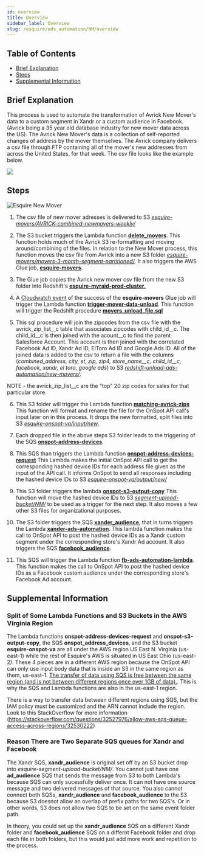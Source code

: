 ```yaml
---
id: overview
title: Overview
sidebar_label: Overview
slug: /esquire/ads_automation/NM/overview
---
```




## Table of Contents 
* [Brief Explanation](#brief-explanation)
* [Steps](#steps)
* [Supplemental Information](#supplemental-information)


## Brief Explanation

This process is used to automate the transformation of Avrick New Mover's data to a custom segment in Xandr or a custom audience in Facebook. (Avrick being a 35 year old database industry for new mover data across the US). The Avrick New Mover's data is a collection of self-reported changes of address by the mover themselves. The Avrick company delivers a csv file through FTP containing all of the mover's new addresses from across the United States, for that week. The csv file looks like the example below. 

![](https://user-images.githubusercontent.com/71343561/106802053-727a1980-6630-11eb-89bd-caf6b54d1320.png)

## Steps

![Esquire New Mover](https://user-images.githubusercontent.com/71343561/106802906-938f3a00-6631-11eb-9e18-d00975346a44.png)



1. The csv file of new mover adresses is delivered to S3 [*esquire-movers/AVRICK-combined-newmovers-weekly/*](https://s3.console.aws.amazon.com/s3/buckets/esquire-movers?region=us-east-2&prefix=AVRICK-combined-newmovers-weekly/&showversions=false)

2. The S3 bucket triggers the Lambda function [**delete_movers**](https://us-east-2.console.aws.amazon.com/lambda/home?region=us-east-2#/functions/delete_movers?tab=configuration). This function holds much of the Avrick S3 re-formatting and moving around/combining of the files. In relation to the New Mover process, this function moves the csv file from Avrick into a new S3 folder [*esquire-movers/movers-3-month-segment-partitioned/*](https://s3.console.aws.amazon.com/s3/buckets/esquire-movers?region=us-east-2&prefix=movers-3-month-segment-partitioned/&showversions=false). It also triggers the AWS Glue job, [**esquire-movers**](https://us-east-2.console.aws.amazon.com/glue/home?region=us-east-2#etl:tab=jobs).

3. The Glue job copies the Avrick new mover csv file from the new S3 folder into Redshift's [**esquire-myraid-prod-cluster**.](https://us-east-2.console.aws.amazon.com/redshiftv2/home?region=us-east-2#cluster-details?cluster=esquire-myriad-prod-cluster)

4. A [Cloudwatch event](https://us-east-2.console.aws.amazon.com/cloudwatch/home?region=us-east-2#logsV2:log-groups/log-group/$252Faws-glue$252Fjobs$252Foutput) of the success of the **esquire-movers** Glue job will trigger the Lambda function [**trigger-mover-data-unload**](https://us-east-2.console.aws.amazon.com/lambda/home?region=us-east-2#/functions/trigger-mover-data-unload?tab=configuration). This function will trigger the Redshift procedure [**movers_unload_file.sql**](https://github.com/Esquire-Media/data-deduplication/blob/master/movers_unload_file.sql) 

5. This sql procedure will join the zipcodes from the csv file with the avrick_zip_list__c table that associates zipcodes with child_id__c. The child_id__c is then joined with the acount__c to find the parent Salesforce Account. This account is then joined with the correlated Facebook Ad ID, Xandr Ad ID, ElToro Ad ID and Google Ads ID. All of the joined data is added to the csv to return a file with the columns (*combined_address, city, st, zip, zip4, store_name__c, child_id__c, facebook, xandr, el toro, google ads*) to S3 [*redshift-unload-ads-automation/new-movers/*](https://s3.console.aws.amazon.com/s3/buckets/redshift-unload-ads-automation?region=us-east-2&prefix=new-movers/&showversions=false).
   
 NOTE - the avrick_zip_list__c are the "top" 20 zip codes for sales for that particular store. 

6. This S3 folder will trigger the Lambda function [**matching-avrick-zips**](https://us-east-2.console.aws.amazon.com/lambda/home?region=us-east-2#/functions/matching_avrick_zips?tab=configuration) This function will format and rename the file for the OnSpot API call's input later on in this process. It drops the new formatted, split files into S3 [*esquire-onspot-va/input/new*](https://s3.console.aws.amazon.com/s3/buckets/esquire-onspot-va?region=us-east-1&prefix=input/new/&showversions=false).

7. Each dropped file in the above steps S3 folder leads to the triggering of the SQS [**onspot-address-devices**](https://console.aws.amazon.com/sqs/v2/home?region=us-east-1#/queues/https%3A%2F%2Fsqs.us-east-1.amazonaws.com%2F646976236542%2Fonspot_address_devices). 

8. This SQS than triggers the Lambda function [**onspot-address-devices-request**](https://console.aws.amazon.com/lambda/home?region=us-east-1#/functions/onspot-address-devices-request) This Lambda makes the initial OnSpot API call to get the corresponding hashed device IDs for each address file given as the input of the API call. It informs OnSpot to send all responses including the hashed device IDs to S3 [*esquire-onspot-va/output/new/*](https://s3.console.aws.amazon.com/s3/buckets/esquire-onspot-va?region=us-east-1&prefix=output/new/&showversions=false)

9. This S3 folder triggers the lambda [**onspot-s3-output-copy**](https://console.aws.amazon.com/lambda/home?region=us-east-1#/functions/onspot-s3-output-copy?tab=configuration) This function will move the hashed device IDs to S3 [*segment-upload-bucket/NM/*](https://s3.console.aws.amazon.com/s3/buckets/segment-upload-bucket?region=us-east-2&prefix=NM/&showversions=false) to be used as a trigger for the next step. It also moves a few other S3 files for organizational purposes.

10. The S3 folder triggers the SQS [**xander_audience**](https://us-east-2.console.aws.amazon.com/sqs/v2/home?region=us-east-2#/queues/https%3A%2F%2Fsqs.us-east-2.amazonaws.com%2F646976236542%2Fxandr_audience), that in turns triggers the Lambda [**xander-ads-automation**](https://us-east-2.console.aws.amazon.com/lambda/home?region=us-east-2#/functions/xandr-ads-automation). This lambda function makes the call to OnSpot API to post the hashed device IDs as a Xandr custom segment under the corresponding store's Xandr Ad account. It also triggers the SQS [**facebook_audience**](https://us-east-2.console.aws.amazon.com/sqs/v2/home?region=us-east-2#/queues/https%3A%2F%2Fsqs.us-east-2.amazonaws.com%2F646976236542%2Ffacebook_audience). 

11. This SQS will trigger the Lambda function [**fb-ads-automation-lambda**](https://us-east-2.console.aws.amazon.com/lambda/home?region=us-east-2#/functions/fb-ads-automation-lambda). This function makes the call to OnSpot API to post the hashed device IDs as a Facebook custom audience under the corresponding store's Facebook Ad account. 


## Supplemental Information

### Split of Some Lambda Functions and S3 Buckets in the AWS Virginia Region 
The Lambda functions **onspot-address-devices-request** and **onspot-s3-output-copy**, the SQS **onspot\_address\_devices**, and the S3 bucket **esquire-onspot-va** are all under the AWS region US East N. Virginia (us-east-1) while the rest of Esquire's AWS is situated in US East Ohio (us-east-2). These 4 pieces are in a different AWS region because the OnSpot API can only use input body data that is inside an S3 in the same region as them, us-east-1. [The transfer of data using SQS is free between the same region (and is not between different regions once over 1GB of data).](https://aws.amazon.com/sqs/faqs/#:~:text=You%20can%20transfer%20data%20between,information%2C%20see%20Amazon%20SQS%20Pricing). This is why the SQS and Lambda functions are also in the us-east-1 region. 

There is a way to transfer data between different regions using SQS, but the IAM policy must be customized and the ARN cannot include the region. Look to this StackOverflow for more information (https://stackoverflow.com/questions/32527976/allow-aws-sqs-queue-access-across-regions/32530222)

### Reason There are Two Separate SQS queues for Xandr and Facebook 
The Xandr SQS, **xandr_audience** is original set off by an S3 bucket drop into *esquire-segment-upload-bucket/NM/*. You cannot just have one **ad_audience** SQS that sends the message from S3 to both Lambda's because SQS can only sucessfully deliver once. It can not have one source message and two delivered messages of that source. You also cannot connect both SQSs, **xandr_audience** and **facebook_audience** to the S3 because S3 doesnot allow an overlap of prefix paths for two SQS's. Or in other words, S3 does not allow two SQS to be set on the same event folder path. 

In theory, you could set up the **xandr_audience** SQS on a different Xandr folder and **facebook_audience** SQS on a differnt Facebook folder and drop each file in both folders, but this would just add more work and repetition to the process. 
